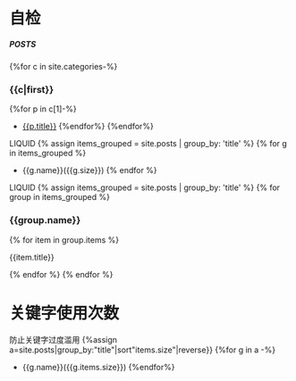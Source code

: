 # 自检
##### POSTS
{%for c in site.categories-%}
### {{c|first}}
{%for p in c[1]-%}
- [{{p.title}}]({{p.url|relative_url}})
{%endfor%}
{%endfor%}

LIQUID
{% assign items_grouped = site.posts | group_by: 'title' %}
{% for g in items_grouped %}
- {{g.name}}({{g.size}})
{% endfor %}


LIQUID
{% assign items_grouped = site.posts | group_by: 'title' %}
  {% for group in items_grouped %}
    <h3>{{group.name}}</h3>
    {% for item in group.items %}
        <p>{{item.title}}</p>
    {% endfor %}
  {% endfor %}
  
# 关键字使用次数
防止关键字过度滥用
{%assign a=site.posts|group_by:"title"|sort"items.size"|reverse}}
{%for g in a -%}
- {{g.name}}({{g.items.size}})
{%endfor%}
